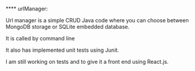 **** urlManager:

Url manager is a simple CRUD Java code where you can choose between MongoDB storage or SQLite embedded database.

It is called by command line

It also has implemented unit tests using Junit.

I am still working on tests and to give it a front end using React.js.
